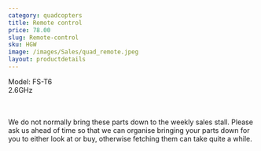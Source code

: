 ```yaml
---
category: quadcopters
title: Remote control
price: 78.00
slug: Remote-control
sku: HGW
image: /images/Sales/quad_remote.jpeg
layout: productdetails
---
```

Model: FS-T6
<br>2.6GHz

<br><br>We do not normally bring these parts down to the weekly sales stall. Please ask us ahead of time so that we can organise bringing your parts down for you to either look at or buy, otherwise fetching them can take quite a while.